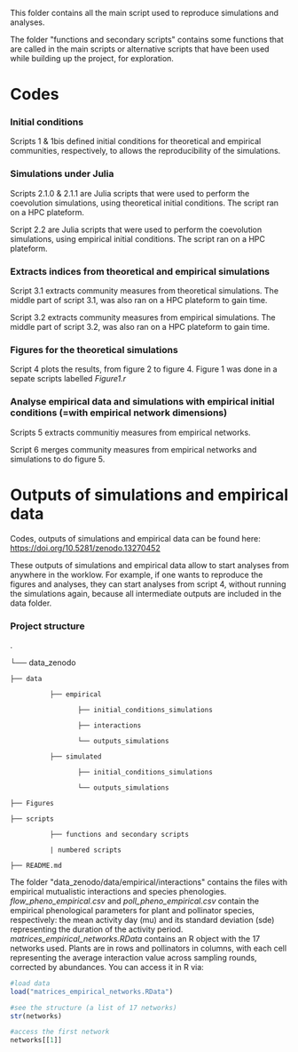 This folder contains all the main script used to reproduce simulations and analyses.

The folder "functions and secondary scripts" contains some functions that are called in the main scripts or alternative scripts that have been used while building up the project, for exploration.

# Codes

### Initial conditions

Scripts 1 & 1bis defined initial conditions for theoretical and empirical communities, respectively, to allows the reproducibility of the simulations.

### Simulations under Julia

Scripts 2.1.0 & 2.1.1 are Julia scripts that were used to perform the coevolution simulations, using theoretical initial conditions. The script ran on a HPC plateform.

Script 2.2 are Julia scripts that were used to perform the coevolution simulations, using empirical initial conditions. The script ran on a HPC plateform.

### Extracts indices from theoretical and empirical simulations 

Script 3.1 extracts community measures from theoretical simulations. The middle part of script 3.1, was also ran on a HPC plateform to gain time.

Script 3.2 extracts community measures from empirical simulations. The middle part of script 3.2, was also ran on a HPC plateform to gain time.

### Figures for the theoretical simulations 

Script 4 plots the results, from figure 2 to figure 4. Figure 1 was done in a sepate scripts labelled *Figure1.r*

### Analyse empirical data and simulations with empirical initial conditions (=with empirical network dimensions) 

Scripts 5 extracts communitiy measures from empirical networks. 

Script 6 merges community measures from empirical networks and simulations to do figure 5.

# Outputs of simulations and empirical data

Codes, outputs of simulations and empirical data can be found here: https://doi.org/10.5281/zenodo.13270452

These outputs of simulations and empirical data allow to start analyses from anywhere in the worklow. For example, if one wants to reproduce the figures and analyses, they can start analyses from script 4, without running the simulations again, because all intermediate outputs are included in the data folder.

### Project structure

.

└── data_zenodo

    ├── data
    
              ├── empirical
              
                     ├── initial_conditions_simulations
                     
                     ├── interactions
                     
                     └── outputs_simulations
                     
              ├── simulated
              
                     ├── initial_conditions_simulations
                     
                     └── outputs_simulations
                     
    ├── Figures
    
    ├── scripts
    
              ├── functions and secondary scripts
              
              | numbered scripts
              
    ├── README.md

The folder "data_zenodo/data/empirical/interactions" contains the files with empirical mutualistic interactions and species phenologies. *flow_pheno_empirical.csv* and *poll_pheno_empirical.csv* contain the empirical phenological parameters for plant and pollinator species, respectively: the mean activity day (mu) and its standard deviation (sde) representing the duration of the activity period. *matrices_empirical_networks.RData* contains an R object with the 17 networks used. Plants are in rows and pollinators in columns, with each cell representing the average interaction value across sampling rounds, corrected by abundances. You can access it in R via:

```R
#load data
load("matrices_empirical_networks.RData")

#see the structure (a list of 17 networks)
str(networks)

#access the first network
networks[[1]]
```
